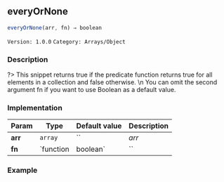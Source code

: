 ## everyOrNone 
  ```javascript
 everyOrNone(arr, fn) ⇒ boolean 
``` 

 ` Version: 1.0.0 ` 
` Category: Arrays/Object ` 

### Description 

?> This snippet returns true if the predicate function returns true for all elements in a collection and false otherwise. \n You can omit the second argument fn if you want to use Boolean as a default value. 

### Implementation 

| Param | Type | Default value | Description | 
| --- | --- | --- | --- | 
| **arr** | `array` | `` | _arr_ | 
| **fn** | `function|boolean` | `` | _function or conditional for evaluation._ | 

### Example 

 ```javascript 
  
 ```  

